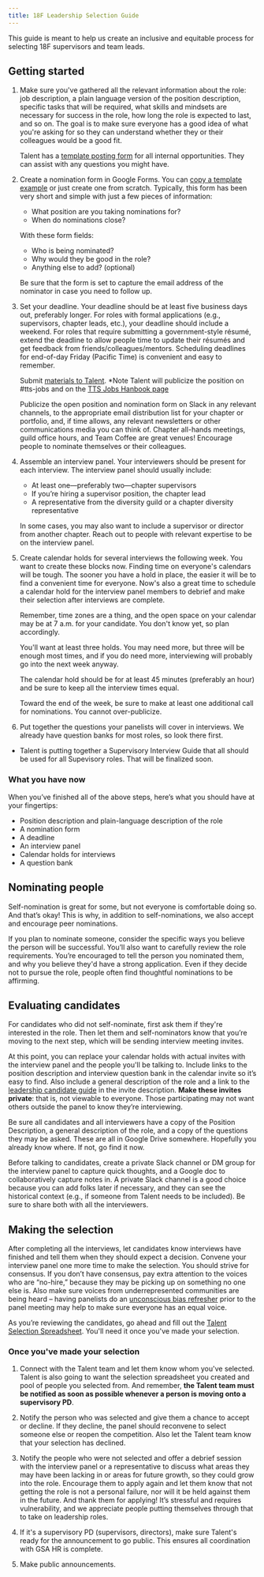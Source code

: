 ```yaml
---
title: 18F Leadership Selection Guide
---
```


This guide is meant to help us create an inclusive and equitable process for selecting 18F supervisors and team leads.

## Getting started

1. Make sure you've gathered all the relevant information about the role: job description, a plain language version of the position description, specific tasks that will be required, what skills and mindsets are necessary for success in the role, how long the role is expected to last, and so on. The goal is to make sure everyone has a good idea of what you're asking for so they can understand whether they or their colleagues would be a good fit.

   Talent has a [template posting form](https://docs.google.com/document/d/1YIliZcF8dhqs4GzBAKYj5niqdgcN4tggTTDl3zeIOO8/edit) for all internal opportunities. They can assist with any questions you might have.

2. Create a nomination form in Google Forms. You can [copy a template example](https://docs.google.com/forms/d/e/1FAIpQLSe69wRKtbqqG1sxilpfTN7MVSZU5JOOP_rT_AVmMOfBpAy74A/viewform) or just create one from scratch. Typically, this form has been very short and simple with just a few pieces of information:

   * What position are you taking nominations for?
   * When do nominations close?

   With these form fields:

   * Who is being nominated?
   * Why would they be good in the role?
   * Anything else to add? (optional)

   Be sure that the form is set to capture the email address of the nominator in case you need to follow up.

3. Set your deadline. Your deadline should be at least five business days out, preferably longer. For roles with formal applications (e.g., supervisors, chapter leads, etc.), your deadline should include a weekend. For roles that require submitting a government-style résumé, extend the deadline to allow people time to update their résumés and get feedback from friends/colleagues/mentors. Scheduling deadlines for end-of-day Friday (Pacific Time) is convenient and easy to remember.

   Submit [materials to Talent]({{site.baseurl}}/hiring/#job-prep).
    *Note Talent will publicize the position on #tts-jobs and on the [TTS Jobs Hanbook page]({{site.baseurl}}/ttsjobs/)

   Publicize the open position and nomination form on Slack in any relevant channels, to the appropriate email distribution list for your chapter or portfolio, and, if time allows, any relevant newsletters or other communications media you can think of. Chapter all-hands meetings, guild office hours, and Team Coffee are great venues! Encourage people to nominate themselves or their colleagues.

4. Assemble an interview panel. Your interviewers should be present for each interview. The interview panel should usually include:

   * At least one—preferably two—chapter supervisors
   * If you’re hiring a supervisor position, the chapter lead
   * A representative from the diversity guild or a chapter diversity representative

   In some cases, you may also want to include a supervisor or director from another chapter. Reach out to people with relevant expertise to be on the interview panel.

5. Create calendar holds for several interviews the following week. You want to create these blocks now. Finding time on everyone's calendars will be tough. The sooner you have a hold in place, the easier it will be to find a convenient time for everyone. Now's also a great time to schedule a calendar hold for the interview panel members to debrief and make their selection after interviews are complete.

   Remember, time zones are a thing, and the open space on your calendar may be at 7 a.m. for your candidate. You don't know yet, so plan accordingly.

   You'll want at least three holds. You may need more, but three will be enough most times, and if you do need more, interviewing will probably go into the next week anyway.

   The calendar hold should be for at least 45 minutes (preferably an hour) and be sure to keep all the interview times equal.

   Toward the end of the week, be sure to make at least one additional call for nominations. You cannot over-publicize.

6. Put together the questions your panelists will cover in interviews. We already have question banks for most roles, so look there first.
  * Talent is putting together a Supervisory Interview Guide that all should be used for all Supevisory roles. That will be finalized soon.

### What you have now

When you’ve finished all of the above steps, here’s what you should have at your fingertips:

* Position description and plain-language description of the role
* A nomination form
* A deadline
* An interview panel
* Calendar holds for interviews
* A question bank

## Nominating people

Self-nomination is great for some, but not everyone is comfortable doing so. And that’s okay! This is why, in addition to self-nominations, we also accept and encourage peer nominations.

If you plan to nominate someone, consider the specific ways you believe the person will be successful. You’ll also want to carefully review the role requirements. You’re encouraged to tell the person you nominated them, and why you believe they'd have a strong application. Even if they decide not to pursue the role, people often find thoughtful nominations to be affirming.

## Evaluating candidates

For candidates who did not self-nominate, first ask them if they're interested in the role. Then let them and self-nominators know that you’re moving to the next step, which will be sending interview meeting invites.

At this point, you can replace your calendar holds with actual invites with the interview panel and the people you'll be talking to. Include links to the position description and interview question bank in the calendar invite so it’s easy to find. Also include a general description of the role and a link to the [leadership candidate guide]({{site.baseurl}}/leadership-candidate-guide/) in the invite description. **Make these invites private**: that is, not viewable to everyone. Those participating may not want others outside the panel to know they’re interviewing.

Be sure all candidates and all interviewers have a copy of the Position Description, a general description of the role, and a copy of the questions they may be asked. These are all in Google Drive somewhere. Hopefully you already know where. If not, go find it now.

Before talking to candidates, create a private Slack channel or DM group for the interview panel to capture quick thoughts, and a Google doc to collaboratively capture notes in. A private Slack channel is a good choice because you can add folks later if necessary, and they can see the historical context (e.g., if someone from Talent needs to be included). Be sure to share both with all the interviewers.

## Making the selection

After completing all the interviews, let candidates know interviews have finished and tell them when they should expect a decision. Convene your interview panel one more time to make the selection. You should strive for consensus. If you don’t have consensus, pay extra attention to the voices who are “no-hire,” because they may be picking up on something no one else is. Also make sure voices from underrepresented communities are being heard – having panelists do an [unconscious bias refresher](https://diversity.ucsf.edu/resources/unconscious-bias) prior to the panel meeting may help to make sure everyone has an equal voice.

As you’re reviewing the candidates, go ahead and fill out the [Talent Selection Spreadsheet](https://docs.google.com/spreadsheets/d/1EN3iLUmmDQ4iX5k-AsDsUPUd_igrEy3BEtlIs5KM59w/edit#gid=0). You'll need it once you've made your selection.

### Once you've made your selection

1. Connect with the Talent team and let them know whom you've selected. Talent is also going to want the selection spreadsheet you created and pool of people you selected from. And remember, **the Talent team must be notified as soon as possible whenever a person is moving onto a supervisory PD**.

2. Notify the person who was selected and give them a chance to accept or decline. If they decline, the panel should reconvene to select someone else or reopen the competition. Also let the Talent team know that your selection has declined.

3. Notify the people who were not selected and offer a debrief session with the interview panel or a representative to discuss what areas they may have been lacking in or areas for future growth, so they could grow into the role. Encourage them to apply again and let them know that not getting the role is not a personal failure, nor will it be held against them in the future. And thank them for applying! It’s stressful and requires vulnerability, and we appreciate people putting themselves through that to take on leadership roles.

4. If it's a supervisory PD (supervisors, directors), make sure Talent's ready for the announcement to go public. This ensures all coordination with GSA HR is complete.

5. Make public announcements.
